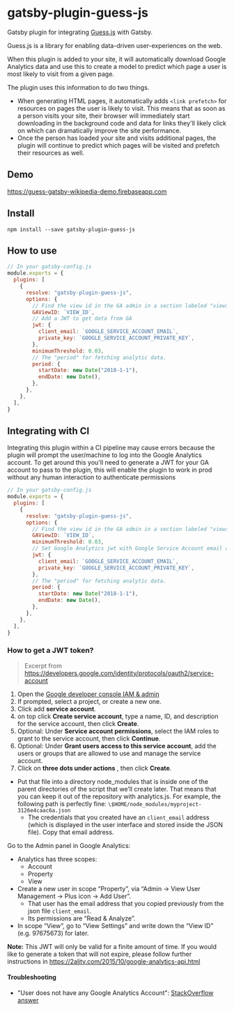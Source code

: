 # gatsby-plugin-guess-js

Gatsby plugin for integrating [Guess.js](https://github.com/guess-js/guess) with Gatsby.

Guess.js is a library for enabling data-driven user-experiences on the web.

When this plugin is added to your site, it will automatically download Google Analytics
data and use this to create a model to predict which page a user is most likely to visit
from a given page.

The plugin uses this information to do two things.

- When generating HTML pages, it automatically adds `<link prefetch>` for resources on pages
  the user is likely to visit. This means that as soon as a person visits your site, their browser
  will immediately start downloading in the background code and data for links they'll likely click on which
  can dramatically improve the site performance.
- Once the person has loaded your site and visits additional pages, the plugin will continue to predict
  which pages will be visited and prefetch their resources as well.

## Demo

https://guess-gatsby-wikipedia-demo.firebaseapp.com

## Install

`npm install --save gatsby-plugin-guess-js`

## How to use

```javascript
// In your gatsby-config.js
module.exports = {
  plugins: [
    {
      resolve: "gatsby-plugin-guess-js",
      options: {
        // Find the view id in the GA admin in a section labeled "views"
        GAViewID: `VIEW_ID`,
        // Add a JWT to get data from GA
        jwt: {
          client_email: `GOOGLE_SERVICE_ACCOUNT_EMAIL`,
          private_key: `GOOGLE_SERVICE_ACCOUNT_PRIVATE_KEY`,
        },
        minimumThreshold: 0.03,
        // The "period" for fetching analytic data.
        period: {
          startDate: new Date("2018-1-1"),
          endDate: new Date(),
        },
      },
    },
  ],
}
```

## Integrating with CI

Integrating this plugin within a CI pipeline may cause errors because the plugin will prompt the user/machine to log into the Google Analytics account. To get around this you'll need to generate a JWT for your GA account to pass to the plugin, this will enable the plugin to work in prod without any human interaction to authenticate permissions

```javascript
// In your gatsby-config.js
module.exports = {
  plugins: [
    {
      resolve: "gatsby-plugin-guess-js",
      options: {
        // Find the view id in the GA admin in a section labeled "views"
        GAViewID: `VIEW_ID`,
        minimumThreshold: 0.03,
        // Set Google Analytics jwt with Google Service Account email and private key
        jwt: {
          client_email: `GOOGLE_SERVICE_ACCOUNT_EMAIL`,
          private_key: `GOOGLE_SERVICE_ACCOUNT_PRIVATE_KEY`,
        },
        // The "period" for fetching analytic data.
        period: {
          startDate: new Date("2018-1-1"),
          endDate: new Date(),
        },
      },
    },
  ],
}
```

### How to get a JWT token?

> Excerpt from https://developers.google.com/identity/protocols/oauth2/service-account

1.  Open the [Google developer console IAM & admin](https://console.developers.google.com/iam-admin)
2.  If prompted, select a project, or create a new one.
3.  Click add **service account**.
4.  on top click **Create service account**, type a name, ID, and description for the service account, then click **Create**.
5.  Optional: Under **Service account permissions**, select the IAM roles to grant to the service account, then click **Continue**.
6.  Optional: Under **Grant users access to this service account**, add the users or groups that are allowed to use and manage the service account.
7.  Click on **three dots under actions** , then click **Create**.

- Put that file into a directory node_modules that is inside one of the parent directories of the script that we’ll create later. That means that you can keep it out of the repository with analytics.js. For example, the following path is perfectly fine:
  `\$HOME/node_modules/myproject-3126e4caac6a.json`
  - The credentials that you created have an `client_email` address (which is displayed in the user interface and stored inside the JSON file). Copy that email address.

Go to the Admin panel in Google Analytics:

- Analytics has three scopes:
  - Account
  - Property
  - View
- Create a new user in scope “Property”, via “Admin -> View User Management -> Plus icon -> Add User”.
  - That user has the email address that you copied previously from the json file `client_email`.
  - Its permissions are “Read & Analyze”.
- In scope “View”, go to “View Settings” and write down the “View ID” (e.g. 97675673) for later.

**Note:** This JWT will only be valid for a finite amount of time. If you would like to generate a token that will not expire, please follow further instructions in https://2ality.com/2015/10/google-analytics-api.html

#### Troubleshooting

- "User does not have any Google Analytics Account": [StackOverflow answer](https://stackoverflow.com/questions/12837748/analytics-google-api-error-403-user-does-not-have-any-google-analytics-account/62998591#62998591)
